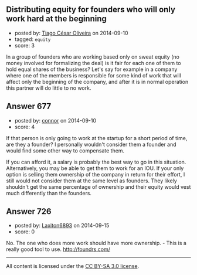 ## Distributing equity for founders who will only work hard at the beginning

- posted by: [Tiago César Oliveira](https://stackexchange.com/users/1257691/tiago-c-sar-oliveira) on 2014-09-10
- tagged: `equity`
- score: 3

In a group of founders who are working based only on sweat equity (no money involved for formalizing the deal) is it fair for each one of them to hold equal shares of the business? Let's say for example in a company where one of the members is responsible for some kind of work that will affect only the beginning of the company, and after it is in normal operation this partner will do little to no work.


## Answer 677

- posted by: [connor](https://stackexchange.com/users/392995/connor) on 2014-09-10
- score: 4

If that person is only going to work at the startup for a short period of time, are they a founder? I personally wouldn't consider them a founder and would find some other way to compensate them. 

If you can afford it, a salary is probably the best way to go in this situation. Alternatively, you may be able to get them to work for an IOU. If your only option is selling them ownership of the company in return for their effort, I still would not consider them at the same level as founders. They likely shouldn't get the same percentage of ownership and their equity would vest much differently than the founders.


  [1]: http://startups.stackexchange.com/a/32/9


## Answer 726

- posted by: [Laxiton6893](https://stackexchange.com/users/2181902/laxiton6893) on 2014-09-15
- score: 0

No. The one who does more work should have more ownership. - This is a really good tool to use. http://foundrs.com/



---

All content is licensed under the [CC BY-SA 3.0 license](https://creativecommons.org/licenses/by-sa/3.0/).
